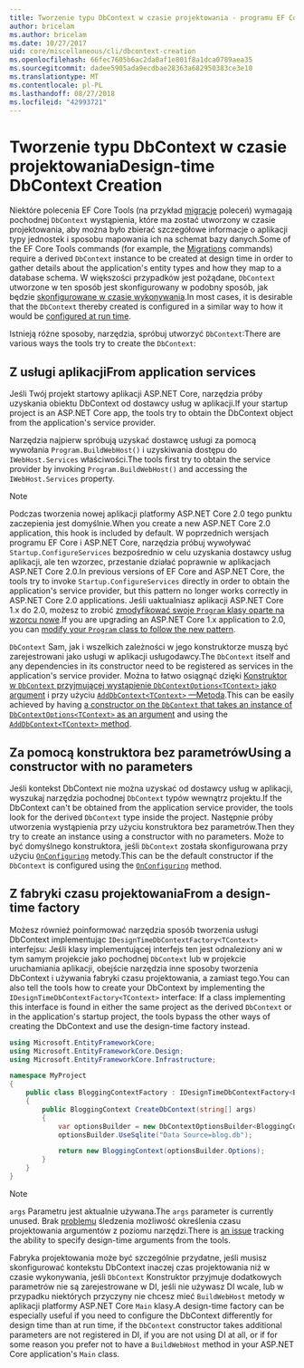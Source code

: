 ```yaml
---
title: Tworzenie typu DbContext w czasie projektowania - programu EF Core
author: bricelam
ms.author: bricelam
ms.date: 10/27/2017
uid: core/miscellaneous/cli/dbcontext-creation
ms.openlocfilehash: 66fec7605b6ac2da0af1e801f8a1dca0789aea35
ms.sourcegitcommit: dadee5905ada9ecdbae28363a682950383ce3e10
ms.translationtype: MT
ms.contentlocale: pl-PL
ms.lasthandoff: 08/27/2018
ms.locfileid: "42993721"
---
```

<a name="design-time-dbcontext-creation"></a><span data-ttu-id="84a3d-102">Tworzenie typu DbContext w czasie projektowania</span><span class="sxs-lookup"><span data-stu-id="84a3d-102">Design-time DbContext Creation</span></span>
==============================
<span data-ttu-id="84a3d-103">Niektóre polecenia EF Core Tools (na przykład [migracje][1] poleceń) wymagają pochodnej `DbContext` wystąpienia, które ma zostać utworzony w czasie projektowania, aby można było zbierać szczegółowe informacje o aplikacji typy jednostek i sposobu mapowania ich na schemat bazy danych.</span><span class="sxs-lookup"><span data-stu-id="84a3d-103">Some of the EF Core Tools commands (for example, the [Migrations][1] commands) require a derived `DbContext` instance to be created at design time in order to gather details about the application's entity types and how they map to a database schema.</span></span> <span data-ttu-id="84a3d-104">W większości przypadków jest pożądane, `DbContext` utworzone w ten sposób jest skonfigurowany w podobny sposób, jak będzie [skonfigurowane w czasie wykonywania][2].</span><span class="sxs-lookup"><span data-stu-id="84a3d-104">In most cases, it is desirable that the `DbContext` thereby created is configured in a similar way to how it would be [configured at run time][2].</span></span>

<span data-ttu-id="84a3d-105">Istnieją różne sposoby, narzędzia, spróbuj utworzyć `DbContext`:</span><span class="sxs-lookup"><span data-stu-id="84a3d-105">There are various ways the tools try to create the `DbContext`:</span></span>

<a name="from-application-services"></a><span data-ttu-id="84a3d-106">Z usługi aplikacji</span><span class="sxs-lookup"><span data-stu-id="84a3d-106">From application services</span></span>
-------------------------
<span data-ttu-id="84a3d-107">Jeśli Twój projekt startowy aplikacji ASP.NET Core, narzędzia próby uzyskania obiektu DbContext od dostawcy usług w aplikacji.</span><span class="sxs-lookup"><span data-stu-id="84a3d-107">If your startup project is an ASP.NET Core app, the tools try to obtain the DbContext object from the application's service provider.</span></span>

<span data-ttu-id="84a3d-108">Narzędzia najpierw spróbują uzyskać dostawcę usługi za pomocą wywołania `Program.BuildWebHost()` i uzyskiwania dostępu do `IWebHost.Services` właściwości.</span><span class="sxs-lookup"><span data-stu-id="84a3d-108">The tools first try to obtain the service provider by invoking `Program.BuildWebHost()` and accessing the `IWebHost.Services` property.</span></span>

> [!NOTE]
> <span data-ttu-id="84a3d-109">Podczas tworzenia nowej aplikacji platformy ASP.NET Core 2.0 tego punktu zaczepienia jest domyślnie.</span><span class="sxs-lookup"><span data-stu-id="84a3d-109">When you create a new ASP.NET Core 2.0 application, this hook is included by default.</span></span> <span data-ttu-id="84a3d-110">W poprzednich wersjach programu EF Core i ASP.NET Core, narzędzia próbuj wywoływać `Startup.ConfigureServices` bezpośrednio w celu uzyskania dostawcy usług aplikacji, ale ten wzorzec, przestanie działać poprawnie w aplikacjach ASP.NET Core 2.0.</span><span class="sxs-lookup"><span data-stu-id="84a3d-110">In previous versions of EF Core and ASP.NET Core, the tools try to invoke `Startup.ConfigureServices` directly in order to obtain the application's service provider, but this pattern no longer works correctly in ASP.NET Core 2.0 applications.</span></span> <span data-ttu-id="84a3d-111">Jeśli uaktualniasz aplikacji ASP.NET Core 1.x do 2.0, możesz to zrobić [zmodyfikować swoje `Program` klasy oparte na wzorcu nowe][3].</span><span class="sxs-lookup"><span data-stu-id="84a3d-111">If you are upgrading an ASP.NET Core 1.x application to 2.0, you can [modify your `Program` class to follow the new pattern][3].</span></span>

<span data-ttu-id="84a3d-112">`DbContext` Sam, jak i wszelkich zależności w jego konstruktorze muszą być zarejestrowani jako usługi w aplikacji usługodawcy.</span><span class="sxs-lookup"><span data-stu-id="84a3d-112">The `DbContext` itself and any dependencies in its constructor need to be registered as services in the application's service provider.</span></span> <span data-ttu-id="84a3d-113">Można to łatwo osiągnąć dzięki [Konstruktor w `DbContext` przyjmującej wystąpienie `DbContextOptions<TContext>` jako argument][4] i przy użyciu [`AddDbContext<TContext>` —Metoda][5].</span><span class="sxs-lookup"><span data-stu-id="84a3d-113">This can be easily achieved by having [a constructor on the `DbContext` that takes an instance of `DbContextOptions<TContext>` as an argument][4] and using the [`AddDbContext<TContext>` method][5].</span></span>

<a name="using-a-constructor-with-no-parameters"></a><span data-ttu-id="84a3d-114">Za pomocą konstruktora bez parametrów</span><span class="sxs-lookup"><span data-stu-id="84a3d-114">Using a constructor with no parameters</span></span>
--------------------------------------
<span data-ttu-id="84a3d-115">Jeśli kontekst DbContext nie można uzyskać od dostawcy usług w aplikacji, wyszukaj narzędzia pochodnej `DbContext` typów wewnątrz projektu.</span><span class="sxs-lookup"><span data-stu-id="84a3d-115">If the DbContext can't be obtained from the application service provider, the tools look for the derived `DbContext` type inside the project.</span></span> <span data-ttu-id="84a3d-116">Następnie próby utworzenia wystąpienia przy użyciu konstruktora bez parametrów.</span><span class="sxs-lookup"><span data-stu-id="84a3d-116">Then they try to create an instance using a constructor with no parameters.</span></span> <span data-ttu-id="84a3d-117">Może to być domyślnego konstruktora, jeśli `DbContext` została skonfigurowana przy użyciu [`OnConfiguring`][6] metody.</span><span class="sxs-lookup"><span data-stu-id="84a3d-117">This can be the default constructor if the `DbContext` is configured using the [`OnConfiguring`][6] method.</span></span>

<a name="from-a-design-time-factory"></a><span data-ttu-id="84a3d-118">Z fabryki czasu projektowania</span><span class="sxs-lookup"><span data-stu-id="84a3d-118">From a design-time factory</span></span>
--------------------------
<span data-ttu-id="84a3d-119">Możesz również poinformować narzędzia sposób tworzenia usługi DbContext implementując `IDesignTimeDbContextFactory<TContext>` interfejsu: Jeśli klasy implementującej interfejs ten jest odnaleziony ani w tym samym projekcie jako pochodnej `DbContext` lub w projekcie uruchamiania aplikacji, obejście narzędzia inne sposoby tworzenia DbContext i używania fabryki czasu projektowania, a zamiast tego.</span><span class="sxs-lookup"><span data-stu-id="84a3d-119">You can also tell the tools how to create your DbContext by implementing the `IDesignTimeDbContextFactory<TContext>` interface: If a class implementing this interface is found in either the same project as the derived `DbContext` or in the application's startup project, the tools bypass the other ways of creating the DbContext and use the design-time factory instead.</span></span>

``` csharp
using Microsoft.EntityFrameworkCore;
using Microsoft.EntityFrameworkCore.Design;
using Microsoft.EntityFrameworkCore.Infrastructure;

namespace MyProject
{
    public class BloggingContextFactory : IDesignTimeDbContextFactory<BloggingContext>
    {
        public BloggingContext CreateDbContext(string[] args)
        {
            var optionsBuilder = new DbContextOptionsBuilder<BloggingContext>();
            optionsBuilder.UseSqlite("Data Source=blog.db");

            return new BloggingContext(optionsBuilder.Options);
        }
    }
}
```

> [!NOTE]
> <span data-ttu-id="84a3d-120">`args` Parametru jest aktualnie używana.</span><span class="sxs-lookup"><span data-stu-id="84a3d-120">The `args` parameter is currently unused.</span></span> <span data-ttu-id="84a3d-121">Brak [problemu][7] śledzenia możliwość określenia czasu projektowania argumentów z poziomu narzędzi.</span><span class="sxs-lookup"><span data-stu-id="84a3d-121">There is [an issue][7] tracking the ability to specify design-time arguments from the tools.</span></span>

<span data-ttu-id="84a3d-122">Fabryka projektowania może być szczególnie przydatne, jeśli musisz skonfigurować kontekstu DbContext inaczej czas projektowania niż w czasie wykonywania, jeśli `DbContext` Konstruktor przyjmuje dodatkowych parametrów nie są zarejestrowane w DI, jeśli nie używasz DI wcale, lub w przypadku niektórych przyczyny nie chcesz mieć `BuildWebHost` metody w aplikacji platformy ASP.NET Core `Main` klasy.</span><span class="sxs-lookup"><span data-stu-id="84a3d-122">A design-time factory can be especially useful if you need to configure the DbContext differently for design time than at run time, if the `DbContext` constructor takes additional parameters are not registered in DI, if you are not using DI at all, or if for some reason you prefer not to have a `BuildWebHost` method in your ASP.NET Core application's `Main` class.</span></span>

  [1]: xref:core/managing-schemas/migrations/index
  [2]: xref:core/miscellaneous/configuring-dbcontext
  [3]: https://docs.microsoft.com/aspnet/core/migration/1x-to-2x/#update-main-method-in-programcs
  [4]: xref:core/miscellaneous/configuring-dbcontext#constructor-argument
  [5]: xref:core/miscellaneous/configuring-dbcontext#using-dbcontext-with-dependency-injection
  [6]: xref:core/miscellaneous/configuring-dbcontext#onconfiguring
  [7]: https://github.com/aspnet/EntityFrameworkCore/issues/8332
